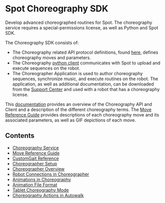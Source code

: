 <!--
Copyright (c) 2023 Boston Dynamics, Inc.  All rights reserved.

Downloading, reproducing, distributing or otherwise using the SDK Software
is subject to the terms and conditions of the Boston Dynamics Software
Development Kit License (20191101-BDSDK-SL).
-->

# Spot Choreography SDK

Develop advanced choreographed routines for Spot. The choreography service requires a special-permissions license, as well as Python and Spot SDK.

The Choreography SDK consists of:

- The Choreography related API protocol definitions, found [here](../../../protos/bosdyn/api/README.md), defines choreography moves and parameters.
- The Choreography [python client](../../../python/bosdyn-choreography-client/src/bosdyn/choreography/client/README.md) communicates with Spot to upload and execute sequences on the robot.
- The Choreographer Application is used to author choreography sequences, synchronize music, and execute routines on the robot. The application, as well as additional documentation, can be downloaded from the [Support Center](https://support.bostondynamics.com) and used with a robot that has a choreography license.

This [documentation](choreography_service.md) provides an overview of the Choreography API and Client and a description of the different choreography terms. The [Move Reference Guide](move_reference.md) provides descriptions of each choreography move and its associated parameters, as well as GIF depictions of each move.

## Contents

- [Choreography Service](choreography_service.md)
- [Move Reference Guide](move_reference.md)
- [CustomGait Reference](custom_gait.md)
- [Choreographer Setup](choreographer_setup.md)
- [Choreographer Overview](choreographer.md)
- [Robot Connections in Choreographer](robot_controls_in_choreographer.md)
- [Animations in Choreography](animations_in_choreographer.md)
- [Animation File Format](animation_file_specification.md)
- [Tablet Choreography Mode](choreography_in_tablet.md)
- [Choreography Actions in Autowalk](choreography_in_autowalk.md)
